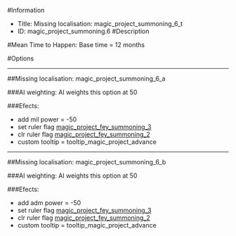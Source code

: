 #Information
 - Title: Missing localisation: magic_project_summoning_6_t
 - ID: magic_project_summoning.6
#Description

#Mean Time to Happen:
Base time = 12 months

#Options

___
##Missing localisation: magic_project_summoning_6_a

###AI weighting:
AI weights this option at 50


###Efects:<ul><li>add mil power = -50</li><li>set ruler flag [magic_project_fey_summoning_3](../flags/magic_project_fey_summoning_3.md)</li><li>clr ruler flag [magic_project_fey_summoning_2](../flags/magic_project_fey_summoning_2.md)</li><li>custom tooltip = tooltip_magic_project_advance</li></ul>

___
##Missing localisation: magic_project_summoning_6_b

###AI weighting:
AI weights this option at 50


###Efects:<ul><li>add adm power = -50</li><li>set ruler flag [magic_project_fey_summoning_3](../flags/magic_project_fey_summoning_3.md)</li><li>clr ruler flag [magic_project_fey_summoning_2](../flags/magic_project_fey_summoning_2.md)</li><li>custom tooltip = tooltip_magic_project_advance</li></ul>
